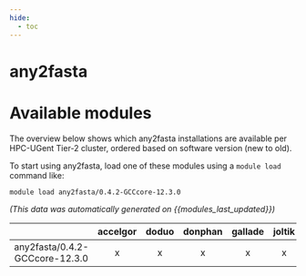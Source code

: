 ```yaml
---
hide:
  - toc
---
```


any2fasta
=========

# Available modules


The overview below shows which any2fasta installations are available per HPC-UGent Tier-2 cluster, ordered based on software version (new to old).

To start using any2fasta, load one of these modules using a `module load` command like:

```shell
module load any2fasta/0.4.2-GCCcore-12.3.0
```

*(This data was automatically generated on {{modules_last_updated}})*  

| |accelgor|doduo|donphan|gallade|joltik|shinx|
| :---: | :---: | :---: | :---: | :---: | :---: | :---: |
|any2fasta/0.4.2-GCCcore-12.3.0|x|x|x|x|x|x|
